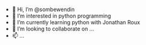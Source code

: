 - 👋 Hi, I’m @sombewendin
- 👀 I’m interested in python programming
- 🌱 I’m currently learning python with Jonathan Roux
- 💞️ I’m looking to collaborate on ...
- 📫 ...

<!---
sombewendin/sombewendin is a ✨ special ✨ repository because its `README.md` (this file) appears on your GitHub profile.
You can click the Preview link to take a look at your changes.
--->
